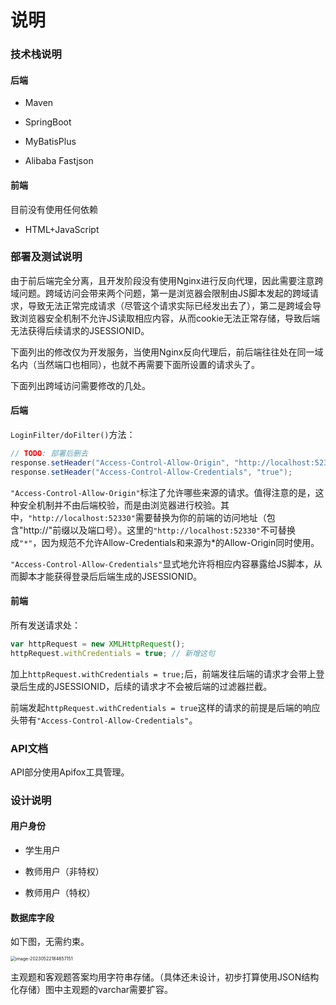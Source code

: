 # 说明

### 技术栈说明

#### 后端

- Maven

- SpringBoot

- MyBatisPlus

- Alibaba Fastjson

#### 前端

目前没有使用任何依赖

- HTML+JavaScript

### 部署及测试说明

由于前后端完全分离，且开发阶段没有使用Nginx进行反向代理，因此需要注意跨域问题。跨域访问会带来两个问题，第一是浏览器会限制由JS脚本发起的跨域请求，导致无法正常完成请求（尽管这个请求实际已经发出去了），第二是跨域会导致浏览器安全机制不允许JS读取相应内容，从而cookie无法正常存储，导致后端无法获得后续请求的JSESSIONID。

下面列出的修改仅为开发服务，当使用Nginx反向代理后，前后端往往处在同一域名内（当然端口也相同），也就不再需要下面所设置的请求头了。

下面列出跨域访问需要修改的几处。

#### 后端

`LoginFilter/doFilter()`方法：

```java
// TODO: 部署后删去
response.setHeader("Access-Control-Allow-Origin", "http://localhost:52330");
response.setHeader("Access-Control-Allow-Credentials", "true");
```

`"Access-Control-Allow-Origin"`标注了允许哪些来源的请求。值得注意的是，这种安全机制并不由后端校验，而是由浏览器进行校验。其中，`"http://localhost:52330"`需要替换为你的前端的访问地址（包含"http://"前缀以及端口号）。这里的`"http://localhost:52330"`不可替换成`"*"`，因为规范不允许Allow-Credentials和来源为*的Allow-Origin同时使用。

`"Access-Control-Allow-Credentials"`显式地允许将相应内容暴露给JS脚本，从而脚本才能获得登录后后端生成的JSESSIONID。

#### 前端

所有发送请求处：

```javascript
var httpRequest = new XMLHttpRequest();
httpRequest.withCredentials = true; // 新增这句
```

加上`httpRequest.withCredentials = true;`后，前端发往后端的请求才会带上登录后生成的JSESSIONID，后续的请求才不会被后端的过滤器拦截。

前端发起`httpRequest.withCredentials = true`这样的请求的前提是后端的响应头带有`"Access-Control-Allow-Credentials"`。

### API文档

API部分使用Apifox工具管理。

### 设计说明

#### 用户身份

- 学生用户

- 教师用户（非特权）

- 教师用户（特权）

#### 数据库字段

如下图，无需约束。

<img src="E:\Lectures\SoftwareEngineering\CETExamSysRepo\image-20230522184657151.png" alt="image-20230522184657151" style="zoom:50%;" />

主观题和客观题答案均用字符串存储。（具体还未设计，初步打算使用JSON结构化存储）图中主观题的varchar需要扩容。
